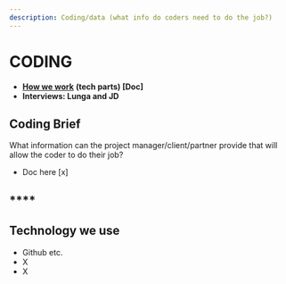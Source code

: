 ```yaml
---
description: Coding/data (what info do coders need to do the job?)
---
```


# CODING

* [**How we work**](https://docs.google.com/document/d/1alHk05S-HgCNZj71ZyS6VPMkd0Px10ZiEJps9FNq5ZE/edit#) **\(tech parts\) \[Doc\]**
* **Interviews: Lunga and JD**

## Coding Brief

What information can the project manager/client/partner provide that will allow the coder to do their job?

* Doc here \[x\]

## \*\*\*\*

## **Technology we use**

* Github etc.
* X
* X

